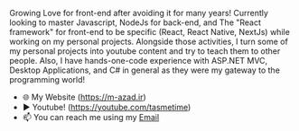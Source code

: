 Growing Love for front-end after avoiding it for many years!
Currently looking to master Javascript, NodeJs for back-end, and The "React framework" for front-end to be specific (React, React Native, NextJs) while working on my personal projects.
Alongside those activities, I turn some of my personal projects into youtube content and try to teach them to other people.
Also, I have hands-one-code experience with ASP.NET MVC, Desktop Applications, and C# in general as they were my gateway to the programming world!

- 🌐 My Website (https://m-azad.ir)
- ▶️ Youtube! (https://youtube.com/tasmetime)
- 📫 You can reach me using my [Email](mailto:info@m-azad.ir)
 
